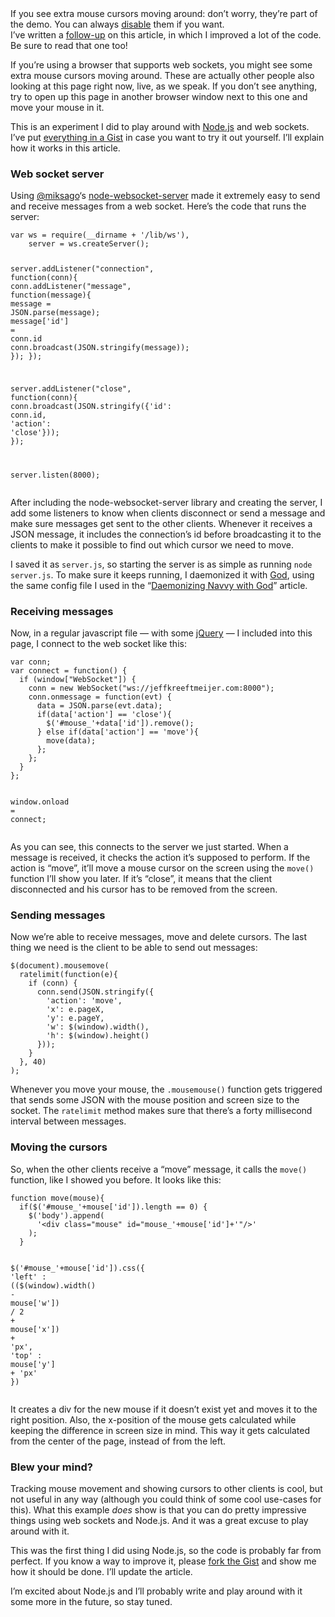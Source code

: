 <div class="notice" id="mouse_toggle">
If you see extra mouse cursors moving around: don&#8217;t worry, they&#8217;re part of the demo. You can always <a href="#">disable</a> them if you want.
</div>
<div class="notice">
I&#8217;ve written a <a href="http://jeffkreeftmeijer.com/2010/things-i-learned-from-my-node.js-experiment/">follow-up</a> on this article, in which I improved a lot of the code. Be sure to read that one too!
</div>
<p>If you&#8217;re using a browser that supports web sockets, you might see some extra mouse cursors moving around. These are actually other people also looking at this page right now, live, as we speak. If you don&#8217;t see anything, try to open up this page in another browser window next to this one and move your mouse in it.</p>
<p>This is an experiment I did to play around with <a href="http://nodejs.org">Node.js</a> and web sockets. I&#8217;ve put <a href="http://gist.github.com/488562">everything in a Gist</a> in case you want to try it out yourself. I&#8217;ll explain how it works in this article.</p>
<h3>Web socket server</h3>
<p>Using <a href="http://twitter.com/miksago">@miksago</a>&#8216;s <a href="http://github.com/miksago/node-websocket-server">node-websocket-server</a> made it extremely easy to send and receive messages from a web socket. Here&#8217;s the code that runs the server:</p>
<div class="highlight">
<pre><code class="javascript"><span class="kd">var</span> <span class="nx">ws</span> <span class="o">=</span> <span class="nx">require</span><span class="p">(</span><span class="nx">__dirname</span> <span class="o">+</span> <span class="s1">'/lib/ws'</span><span class="p">),</span>
    <span class="nx">server</span> <span class="o">=</span> <span class="nx">ws</span><span class="p">.</span><span class="nx">createServer</span><span class="p">();</span>

<span class="nx">server</span><span class="p">.</span><span class="nx">addListener</span><span class="p">(</span><span class="s2">"connection"</span><span class="p">,</span> <span class="kd">function</span><span class="p">(</span><span class="nx">conn</span><span class="p">){</span>
  <span class="nx">conn</span><span class="p">.</span><span class="nx">addListener</span><span class="p">(</span><span class="s2">"message"</span><span class="p">,</span> <span class="kd">function</span><span class="p">(</span><span class="nx">message</span><span class="p">){</span>
    <span class="nx">message</span> <span class="o">=</span> <span class="nx">JSON</span><span class="p">.</span><span class="nx">parse</span><span class="p">(</span><span class="nx">message</span><span class="p">);</span>
    <span class="nx">message</span><span class="p">[</span><span class="s1">'id'</span><span class="p">]</span> <span class="o">=</span> <span class="nx">conn</span><span class="p">.</span><span class="nx">id</span>
    <span class="nx">conn</span><span class="p">.</span><span class="nx">broadcast</span><span class="p">(</span><span class="nx">JSON</span><span class="p">.</span><span class="nx">stringify</span><span class="p">(</span><span class="nx">message</span><span class="p">));</span>
  <span class="p">});</span>
<span class="p">});</span>

<span class="nx">server</span><span class="p">.</span><span class="nx">addListener</span><span class="p">(</span><span class="s2">"close"</span><span class="p">,</span> <span class="kd">function</span><span class="p">(</span><span class="nx">conn</span><span class="p">){</span>
  <span class="nx">conn</span><span class="p">.</span><span class="nx">broadcast</span><span class="p">(</span><span class="nx">JSON</span><span class="p">.</span><span class="nx">stringify</span><span class="p">({</span><span class="s1">'id'</span><span class="o">:</span> <span class="nx">conn</span><span class="p">.</span><span class="nx">id</span><span class="p">,</span> <span class="s1">'action'</span><span class="o">:</span> <span class="s1">'close'</span><span class="p">}));</span>
<span class="p">});</span>

<span class="nx">server</span><span class="p">.</span><span class="nx">listen</span><span class="p">(</span><span class="mi">8000</span><span class="p">);</span>
</code></pre>
</div>
<p>After including the node-websocket-server library and creating the server, I add some listeners to know when clients disconnect or send a message and make sure messages get sent to the other clients. Whenever it receives a <span class="caps">JSON</span> message, it includes the connection&#8217;s id before broadcasting it to the clients to make it possible to find out which cursor we need to move.</p>
<p>I saved it as <code>server.js</code>, so starting the server is as simple as running <code>node server.js</code>. To make sure it keeps running, I daemonized it with <a href="http://god.rubyforge.org/">God</a>, using the same config file I used in the &#8220;<a href="http://jeffkreeftmeijer.com/2010/daemonizing-navvy-with-god">Daemonizing Navvy with God</a>&#8221; article.</p>
<h3>Receiving messages</h3>
<p>Now, in a regular javascript file &#8212; with some <a href="http://jquery.com">jQuery</a> &#8212; I included into this page, I connect to the web socket like this:</p>
<div class="highlight">
<pre><code class="javascript"><span class="kd">var</span> <span class="nx">conn</span><span class="p">;</span>
<span class="kd">var</span> <span class="nx">connect</span> <span class="o">=</span> <span class="kd">function</span><span class="p">()</span> <span class="p">{</span>
  <span class="k">if</span> <span class="p">(</span><span class="nb">window</span><span class="p">[</span><span class="s2">"WebSocket"</span><span class="p">])</span> <span class="p">{</span>
    <span class="nx">conn</span> <span class="o">=</span> <span class="k">new</span> <span class="nx">WebSocket</span><span class="p">(</span><span class="s2">"ws://jeffkreeftmeijer.com:8000"</span><span class="p">);</span>
    <span class="nx">conn</span><span class="p">.</span><span class="nx">onmessage</span> <span class="o">=</span> <span class="kd">function</span><span class="p">(</span><span class="nx">evt</span><span class="p">)</span> <span class="p">{</span>
      <span class="nx">data</span> <span class="o">=</span> <span class="nx">JSON</span><span class="p">.</span><span class="nx">parse</span><span class="p">(</span><span class="nx">evt</span><span class="p">.</span><span class="nx">data</span><span class="p">);</span>
      <span class="k">if</span><span class="p">(</span><span class="nx">data</span><span class="p">[</span><span class="s1">'action'</span><span class="p">]</span> <span class="o">==</span> <span class="s1">'close'</span><span class="p">){</span>
        <span class="nx">$</span><span class="p">(</span><span class="s1">'#mouse_'</span><span class="o">+</span><span class="nx">data</span><span class="p">[</span><span class="s1">'id'</span><span class="p">]).</span><span class="nx">remove</span><span class="p">();</span>
      <span class="p">}</span> <span class="k">else</span> <span class="k">if</span><span class="p">(</span><span class="nx">data</span><span class="p">[</span><span class="s1">'action'</span><span class="p">]</span> <span class="o">==</span> <span class="s1">'move'</span><span class="p">){</span>
        <span class="nx">move</span><span class="p">(</span><span class="nx">data</span><span class="p">);</span>
      <span class="p">};</span>
    <span class="p">};</span>
  <span class="p">}</span>
<span class="p">};</span>

<span class="nb">window</span><span class="p">.</span><span class="nx">onload</span> <span class="o">=</span> <span class="nx">connect</span><span class="p">;</span>
</code></pre>
</div>
<p>As you can see, this connects to the server we just started. When a message is received, it checks the action it&#8217;s supposed to perform. If the action is &#8220;move&#8221;, it&#8217;ll move a mouse cursor on the screen using the <code>move()</code> function I&#8217;ll show you later. If it&#8217;s &#8220;close&#8221;, it means that the client disconnected and his cursor has to be removed from the screen.</p>
<h3>Sending messages</h3>
<p>Now we&#8217;re able to receive messages, move and delete cursors. The last thing we need is the client to be able to send out messages:</p>
<div class="highlight">
<pre><code class="javascript"><span class="nx">$</span><span class="p">(</span><span class="nb">document</span><span class="p">).</span><span class="nx">mousemove</span><span class="p">(</span>
  <span class="nx">ratelimit</span><span class="p">(</span><span class="kd">function</span><span class="p">(</span><span class="nx">e</span><span class="p">){</span>
    <span class="k">if</span> <span class="p">(</span><span class="nx">conn</span><span class="p">)</span> <span class="p">{</span>
      <span class="nx">conn</span><span class="p">.</span><span class="nx">send</span><span class="p">(</span><span class="nx">JSON</span><span class="p">.</span><span class="nx">stringify</span><span class="p">({</span>
        <span class="s1">'action'</span><span class="o">:</span> <span class="s1">'move'</span><span class="p">,</span>
        <span class="s1">'x'</span><span class="o">:</span> <span class="nx">e</span><span class="p">.</span><span class="nx">pageX</span><span class="p">,</span>
        <span class="s1">'y'</span><span class="o">:</span> <span class="nx">e</span><span class="p">.</span><span class="nx">pageY</span><span class="p">,</span>
        <span class="s1">'w'</span><span class="o">:</span> <span class="nx">$</span><span class="p">(</span><span class="nb">window</span><span class="p">).</span><span class="nx">width</span><span class="p">(),</span>
        <span class="s1">'h'</span><span class="o">:</span> <span class="nx">$</span><span class="p">(</span><span class="nb">window</span><span class="p">).</span><span class="nx">height</span><span class="p">()</span>
      <span class="p">}));</span>
    <span class="p">}</span>
  <span class="p">},</span> <span class="mi">40</span><span class="p">)</span>
<span class="p">);</span>
</code></pre>
</div>
<p>Whenever you move your mouse, the <code>.mousemouse()</code> function gets triggered that sends some <span class="caps">JSON</span> with the mouse position and screen size to the socket. The <code>ratelimit</code> method makes sure that there&#8217;s a forty millisecond interval between messages.</p>
<h3>Moving the cursors</h3>
<p>So, when the other clients receive a &#8220;move&#8221; message, it calls the <code>move()</code> function, like I showed you before. It looks like this:</p>
<div class="highlight">
<pre><code class="javascript"><span class="kd">function</span> <span class="nx">move</span><span class="p">(</span><span class="nx">mouse</span><span class="p">){</span>
  <span class="k">if</span><span class="p">(</span><span class="nx">$</span><span class="p">(</span><span class="s1">'#mouse_'</span><span class="o">+</span><span class="nx">mouse</span><span class="p">[</span><span class="s1">'id'</span><span class="p">]).</span><span class="nx">length</span> <span class="o">==</span> <span class="mi">0</span><span class="p">)</span> <span class="p">{</span>
    <span class="nx">$</span><span class="p">(</span><span class="s1">'body'</span><span class="p">).</span><span class="nx">append</span><span class="p">(</span>
      <span class="s1">'&lt;div class="mouse" id="mouse_'</span><span class="o">+</span><span class="nx">mouse</span><span class="p">[</span><span class="s1">'id'</span><span class="p">]</span><span class="o">+</span><span class="s1">'"/&gt;'</span>
    <span class="p">);</span>
  <span class="p">}</span>

  <span class="nx">$</span><span class="p">(</span><span class="s1">'#mouse_'</span><span class="o">+</span><span class="nx">mouse</span><span class="p">[</span><span class="s1">'id'</span><span class="p">]).</span><span class="nx">css</span><span class="p">({</span>
    <span class="s1">'left'</span> <span class="o">:</span> <span class="p">((</span><span class="nx">$</span><span class="p">(</span><span class="nb">window</span><span class="p">).</span><span class="nx">width</span><span class="p">()</span> <span class="o">-</span> <span class="nx">mouse</span><span class="p">[</span><span class="s1">'w'</span><span class="p">])</span> <span class="o">/</span> <span class="mi">2</span> <span class="o">+</span> <span class="nx">mouse</span><span class="p">[</span><span class="s1">'x'</span><span class="p">])</span> <span class="o">+</span> <span class="s1">'px'</span><span class="p">,</span>
    <span class="s1">'top'</span> <span class="o">:</span> <span class="nx">mouse</span><span class="p">[</span><span class="s1">'y'</span><span class="p">]</span> <span class="o">+</span> <span class="s1">'px'</span>
  <span class="p">})</span>
</code></pre>
</div>
<p>It creates a div for the new mouse if it doesn&#8217;t exist yet and moves it to the right position. Also, the x-position of the mouse gets calculated while keeping the difference in screen size in mind. This way it gets calculated from the center of the page, instead of from the left.</p>
<h3>Blew your mind?</h3>
<p>Tracking mouse movement and showing cursors to other clients is cool, but not useful in any way (although you could think of some cool use-cases for this). What this example <em>does</em> show is that you can do pretty impressive things using web sockets and Node.js. And it was a great excuse to play around with it.</p>
<p>This was the first thing I did using Node.js, so the code is probably far from perfect. If you know a way to improve it, please <a href="http://gist.github.com/488562">fork the Gist</a> and show me how it should be done. I&#8217;ll update the article.</p>
<p>I&#8217;m excited about Node.js and I&#8217;ll probably write and play around with it some more in the future, so stay tuned.</p>